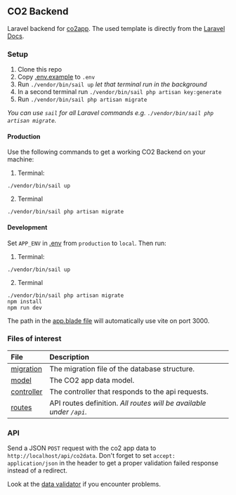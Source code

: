 ## CO2 Backend
Laravel backend for [co2app](https://github.com/CodeforKarlsruhe/co2app). The used template is directly from the [Laravel Docs](https://laravel.com/docs/9.x/installation#getting-started-on-linux).

### Setup
1. Clone this repo
2. Copy [.env.example](./.env.example) to `.env`
3. Run `./vendor/bin/sail up` *let that terminal run in the background*
4. In a second terminal run `./vendor/bin/sail php artisan key:generate`
5. Run `./vendor/bin/sail php artisan migrate`

*You can use `sail` for all Laravel commands e.g. `./vendor/bin/sail php artisan migrate`.*

#### Production
Use the following commands to get a working CO2 Backend on your machine:

1. Terminal:
```
./vendor/bin/sail up
```

2. Terminal
```
./vendor/bin/sail php artisan migrate
```

#### Development
Set `APP_ENV` in [.env](./.env) from `production` to `local`. Then run:

1. Terminal:
```
./vendor/bin/sail up
```

2. Terminal
```
./vendor/bin/sail php artisan migrate
npm install
npm run dev
```

The path in the [app.blade file](./resources/views/app.blade.php) will automatically use vite on port 3000.

### Files of interest
|File|Description|
|:---|:---|
|[migration](./database/migrations/2022_06_21_162548_create_co2_data_table.php)| The migration file of the database structure.|
|[model](./app/Models/CO2Data.php)| The CO2 app data model.|
|[controller](./app/Http/Controllers/CO2DataController.php)| The controller that responds to the api requests.|
|[routes](./routes/api.php)| API routes definition. *All routes will be available under `/api`.* |

### API
Send a JSON `POST` request with the co2 app data to `http://localhost/api/co2data`. Don't forget to set `accept: application/json` in the header to get a proper validation failed response instead of a redirect.

Look at the [data validator](./app/Http/Controllers/CO2DataController.php) if you encounter problems.
